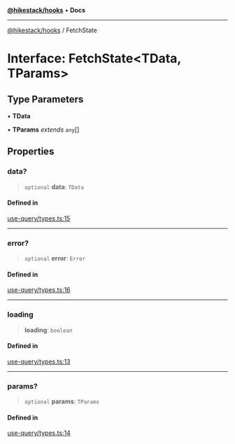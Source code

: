 [**@hikestack/hooks**](/official/reference/hooks/index.md) • **Docs**

***

[@hikestack/hooks](/official/reference/hooks/globals.md) / FetchState

# Interface: FetchState\<TData, TParams\>

## Type Parameters

• **TData**

• **TParams** *extends* `any`[]

## Properties

### data?

> `optional` **data**: `TData`

#### Defined in

[use-query/types.ts:15](https://github.com/hikestack/hike/blob/52383186e258bf337fb21483cef3f6798e622fe1/packages/hooks/src/use-query/types.ts#L15)

***

### error?

> `optional` **error**: `Error`

#### Defined in

[use-query/types.ts:16](https://github.com/hikestack/hike/blob/52383186e258bf337fb21483cef3f6798e622fe1/packages/hooks/src/use-query/types.ts#L16)

***

### loading

> **loading**: `boolean`

#### Defined in

[use-query/types.ts:13](https://github.com/hikestack/hike/blob/52383186e258bf337fb21483cef3f6798e622fe1/packages/hooks/src/use-query/types.ts#L13)

***

### params?

> `optional` **params**: `TParams`

#### Defined in

[use-query/types.ts:14](https://github.com/hikestack/hike/blob/52383186e258bf337fb21483cef3f6798e622fe1/packages/hooks/src/use-query/types.ts#L14)
